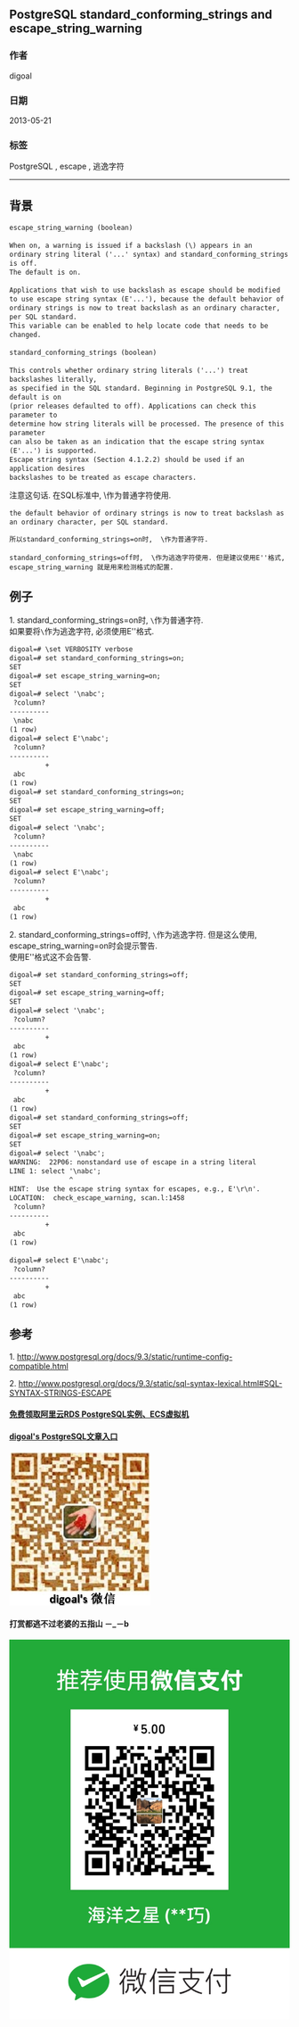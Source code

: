 ## PostgreSQL standard_conforming_strings and escape_string_warning  
                               
### 作者              
digoal              
              
### 日期               
2013-05-21              
                
### 标签              
PostgreSQL , escape , 逃逸字符    
                          
----                          
                           
## 背景      
```  
escape_string_warning (boolean)  
  
When on, a warning is issued if a backslash (\) appears in an   
ordinary string literal ('...' syntax) and standard_conforming_strings is off.   
The default is on.  
  
Applications that wish to use backslash as escape should be modified   
to use escape string syntax (E'...'), because the default behavior of   
ordinary strings is now to treat backslash as an ordinary character,   
per SQL standard.   
This variable can be enabled to help locate code that needs to be changed.  
  
standard_conforming_strings (boolean)  
  
This controls whether ordinary string literals ('...') treat backslashes literally,   
as specified in the SQL standard. Beginning in PostgreSQL 9.1, the default is on   
(prior releases defaulted to off). Applications can check this parameter to   
determine how string literals will be processed. The presence of this parameter   
can also be taken as an indication that the escape string syntax (E'...') is supported.   
Escape string syntax (Section 4.1.2.2) should be used if an application desires   
backslashes to be treated as escape characters.  
```  
  
注意这句话. 在SQL标准中, \作为普通字符使用.   
  
```  
the default behavior of ordinary strings is now to treat backslash as an ordinary character, per SQL standard.  
```  
  
```  
所以standard_conforming_strings=on时,  \作为普通字符.   
  
standard_conforming_strings=off时,  \作为逃逸字符使用. 但是建议使用E''格式, escape_string_warning 就是用来检测格式的配置.  
```  
  
## 例子  
1\. standard_conforming_strings=on时,  ```\```作为普通字符.  
    如果要将```\```作为逃逸字符, 必须使用E''格式.  
  
```  
digoal=# \set VERBOSITY verbose  
digoal=# set standard_conforming_strings=on;  
SET  
digoal=# set escape_string_warning=on;  
SET  
digoal=# select '\nabc';  
 ?column?   
----------  
 \nabc  
(1 row)  
digoal=# select E'\nabc';  
 ?column?   
----------  
         +  
 abc  
(1 row)  
digoal=# set standard_conforming_strings=on;  
SET  
digoal=# set escape_string_warning=off;  
SET  
digoal=# select '\nabc';  
 ?column?   
----------  
 \nabc  
(1 row)  
digoal=# select E'\nabc';  
 ?column?   
----------  
         +  
 abc  
(1 row)  
```  
  
2\. standard_conforming_strings=off时,  ```\```作为逃逸字符. 但是这么使用, escape_string_warning=on时会提示警告.  
    使用E''格式这不会告警.  
  
```  
digoal=# set standard_conforming_strings=off;  
SET  
digoal=# set escape_string_warning=off;  
SET  
digoal=# select '\nabc';  
 ?column?   
----------  
         +  
 abc  
(1 row)  
digoal=# select E'\nabc';  
 ?column?   
----------  
         +  
 abc  
(1 row)  
digoal=# set standard_conforming_strings=off;  
SET  
digoal=# set escape_string_warning=on;  
SET  
digoal=# select '\nabc';  
WARNING:  22P06: nonstandard use of escape in a string literal  
LINE 1: select '\nabc';  
               ^  
HINT:  Use the escape string syntax for escapes, e.g., E'\r\n'.  
LOCATION:  check_escape_warning, scan.l:1458  
 ?column?   
----------  
         +  
 abc  
(1 row)  
  
digoal=# select E'\nabc';  
 ?column?   
----------  
         +  
 abc  
(1 row)  
```  
  
## 参考  
1\. http://www.postgresql.org/docs/9.3/static/runtime-config-compatible.html  
  
2\. http://www.postgresql.org/docs/9.3/static/sql-syntax-lexical.html#SQL-SYNTAX-STRINGS-ESCAPE  
  
  
  
  
  
  
  
  
  
  
  
  
  
#### [免费领取阿里云RDS PostgreSQL实例、ECS虚拟机](https://free.aliyun.com/ "57258f76c37864c6e6d23383d05714ea")
  
  
#### [digoal's PostgreSQL文章入口](https://github.com/digoal/blog/blob/master/README.md "22709685feb7cab07d30f30387f0a9ae")
  
  
![digoal's weixin](../pic/digoal_weixin.jpg "f7ad92eeba24523fd47a6e1a0e691b59")
  
  
  
  
  
  
#### 打赏都逃不过老婆的五指山 －_－b  
![wife's weixin ds](../pic/wife_weixin_ds.jpg "acd5cce1a143ef1d6931b1956457bc9f")
  
